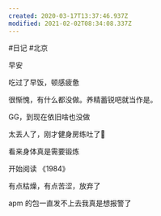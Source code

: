 ```yaml
---
created: 2020-03-17T13:37:46.937Z
modified: 2021-02-02T08:34:08.337Z
---
```

#日记 #北京

<!-- @timer "date":"Tue Jan 07 2020 08:19:55 GMT+0800 (CST)" -->

早安

<!-- @timer "date":"Tue Jan 07 2020 09:14:35 GMT+0800 (China Standard Time)","duration":"about 1 hour" -->

吃过了早饭，顿感疲惫

<!-- @timer "date":"Tue Jan 07 2020 11:04:20 GMT+0800 (China Standard Time)","duration":"about 2 hours" -->

很惭愧，有什么都没做。养精蓄锐吧就当作是。

<!-- @timer "date":"Tue Jan 07 2020 14:58:45 GMT+0800 (China Standard Time)","duration":"about 4 hours" -->

GG，到现在依旧啥也没做

<!-- @timer "date":"Tue Jan 07 2020 17:06:23 GMT+0800 (China Standard Time)","duration":"about 2 hours" -->

太丢人了，刚才健身房练吐了:new_moon_with_face:

看来身体真是需要锻炼

<!-- @timer "date":"Tue Jan 07 2020 18:58:27 GMT+0800 (China Standard Time)","duration":"about 2 hours" -->

开始阅读 《1984》

<!-- @timer "date":"Tue Jan 07 2020 19:36:06 GMT+0800 (China Standard Time)","duration":"38 minutes" -->

有点枯燥，有点苦涩，放弃了

<!-- @timer "date":"Tue Jan 07 2020 23:11:42 GMT+0800 (China Standard Time)","duration":"about 4 hours" -->

apm 的包一直发不上去我真是想报警了
